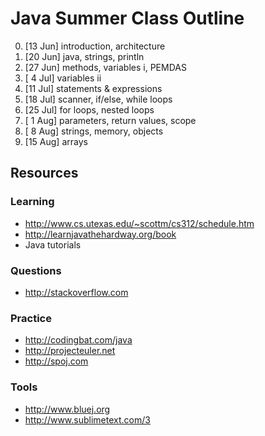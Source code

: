 # Java Summer Class Outline

0. [13 Jun] introduction, architecture
1. [20 Jun] java, strings, println
2. [27 Jun] methods, variables i, PEMDAS
3. [ 4 Jul] variables ii
4. [11 Jul] statements & expressions
5. [18 Jul] scanner, if/else, while loops
6. [25 Jul] for loops, nested loops
7. [ 1 Aug] parameters, return values, scope
8. [ 8 Aug] strings, memory, objects
9. [15 Aug] arrays

## Resources

### Learning

- http://www.cs.utexas.edu/~scottm/cs312/schedule.htm
- http://learnjavathehardway.org/book
- Java tutorials

### Questions

- http://stackoverflow.com

### Practice

- http://codingbat.com/java
- http://projecteuler.net
- http://spoj.com

### Tools

- http://www.bluej.org
- http://www.sublimetext.com/3
